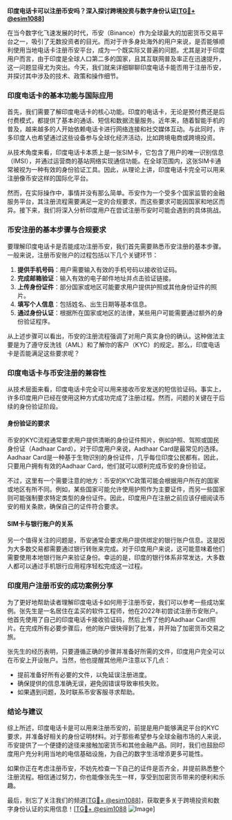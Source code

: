 **印度电话卡可以注册币安吗？深入探讨跨境投资与数字身份认证[[TG💪+ @esim1088](https://t.me/s/esim1088)]**

在当今数字化飞速发展的时代，币安（Binance）作为全球最大的加密货币交易平台之一，吸引了无数投资者的目光。而对于许多身处海外的用户来说，是否能够顺利使用当地电话卡注册币安平台，成为一个既实际又普遍的问题。尤其是对于印度用户而言，由于印度是全球人口第二多的国家，且其互联网普及率正在迅速提升，这一问题显得尤为突出。今天，我们就来详细聊聊印度电话卡能否用于注册币安，并探讨其中涉及的技术、政策和操作细节。

### 印度电话卡的基本功能与国际应用

首先，我们需要了解印度电话卡的核心功能。印度的电话卡，无论是预付费还是后付费模式，都提供了基本的通话、短信和数据流量服务。近年来，随着智能手机的普及，越来越多的人开始依赖电话卡进行网络连接和社交媒体互动。与此同时，许多印度人也希望通过这些设备参与全球化经济活动，比如跨境电商或跨境投资。

从技术角度来看，印度电话卡本质上是一张SIM卡，它包含了用户的唯一识别信息（IMSI），并通过运营商的基站网络实现通信功能。在全球范围内，这张SIM卡通常被视为一种有效的身份验证工具。因此，从理论上讲，印度电话卡完全可以用来注册像币安这样的国际化平台。

然而，在实际操作中，事情并没有那么简单。币安作为一个受多个国家监管的金融服务平台，其注册流程需要满足一定的合规要求，而这些要求可能因国家和地区而异。接下来，我们将深入分析印度用户在尝试注册币安时可能会遇到的具体挑战。

### 币安注册的基本步骤与合规要求

要理解印度电话卡是否能成功注册币安，我们首先需要熟悉币安注册的基本步骤。一般来说，注册币安账户的过程包括以下几个关键环节：

1. **提供手机号码**：用户需要输入有效的手机号码以接收验证码。
2. **完成邮箱验证**：输入有效的电子邮件地址并点击验证链接。
3. **上传身份证件**：部分国家或地区可能要求用户提供护照或其他身份证件的照片。
4. **填写个人信息**：包括姓名、出生日期等基本信息。
5. **通过身份认证**：根据所在国家或地区的法律，某些用户可能需要通过额外的身份验证程序。

从上述步骤可以看出，币安的注册流程强调了对用户真实身份的确认。这种做法主要是为了遵守反洗钱（AML）和了解你的客户（KYC）的规定。那么，印度电话卡是否能满足这些要求呢？

### 印度电话卡与币安注册的兼容性

从技术层面来看，印度电话卡完全可以用来接收币安发送的短信验证码。事实上，许多印度用户已经在使用这种方式成功完成了注册过程。然而，问题的关键在于后续的身份验证阶段。

#### 身份验证的要求

币安的KYC流程通常要求用户提供清晰的身份证件照片，例如护照、驾照或国民身份证（Aadhaar Card）。对于印度用户来说，Aadhaar Card是最常见的选择。Aadhaar Card是一种基于生物识别的身份证件，几乎每位印度公民都有。因此，只要用户拥有有效的Aadhaar Card，他们就可以顺利完成币安的身份验证。

不过，这里有一个需要注意的地方：币安的KYC政策可能会根据用户所在的国家或地区有所不同。例如，某些国家可能允许使用护照作为主要证件，而另一些国家则可能强制要求特定类型的身份证件。因此，印度用户在注册之前应该仔细阅读币安的相关条款，确保自己的证件符合要求。

#### SIM卡与银行账户的关系

另一个值得关注的问题是，币安通常会要求用户提供绑定的银行账户信息。这是因为大多数交易都需要通过银行转账来完成。对于印度用户来说，这可能意味着他们需要使用本地银行账户来验证身份。幸运的是，印度的银行体系非常发达，大多数人都可以通过手机银行应用程序轻松完成这一过程。

### 印度用户注册币安的成功案例分享

为了更好地帮助读者理解印度电话卡如何用于注册币安，我们可以参考一些成功案例。张先生是一名居住在孟买的软件工程师，他在2022年初尝试注册币安账户。他首先使用了自己的印度电话卡接收验证码，然后上传了他的Aadhaar Card照片。在完成所有必要步骤后，他的账户很快得到了批准，并开始了加密货币交易之旅。

张先生的经历表明，只要遵循正确的步骤并准备好所需的文件，印度用户完全可以在币安上开设账户。当然，他也提醒其他用户注意以下几点：

- 提前准备好所有必要的文件，以免延误注册进度。
- 确保提供的信息准确无误，避免因错误导致审核失败。
- 如果遇到问题，及时联系币安客服寻求帮助。

### 结论与建议

综上所述，印度电话卡是可以用来注册币安的，前提是用户能够满足平台的KYC要求，并准备好相关的身份证明材料。对于那些希望参与全球金融市场的人来说，币安提供了一个便捷的途径来接触加密货币和其他金融产品。同时，我们也鼓励印度用户充分利用当地的电信基础设施，为自己的数字生活增添更多可能性。

如果你正在考虑注册币安，不妨先检查一下自己的证件是否齐全，并提前熟悉整个注册流程。相信通过努力，你也能像张先生一样，享受到加密货币带来的便利和乐趣。

最后，别忘了关注我们的频道[[TG💪+ @esim1088](https://t.me/s/esim1088)]，获取更多关于跨境投资和数字身份认证的实用信息！[[TG💪+ @esim1088](https://t.me/s/esim1088) ![Image](https://i.postimg.cc/4NQfJmqS/Snipaste-2025-05-13-00-14-12.png)]
